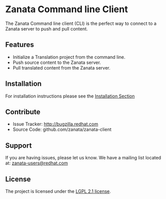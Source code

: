 Zanata Command line Client
=============

The Zanata Command line client (CLI) is the perfect way to connect to a Zanata server to
push and pull content.

Features
--------

- Initialize a Translation project from the command line.
- Push source content to the Zanata server.
- Pull translated content from the Zanata server.

Installation
------------

For installation instructions please see the [Installation Section](installation)

Contribute
----------

- Issue Tracker: http://bugzilla.redhat.com
- Source Code: github.com/zanata/zanata-client

Support
-------

If you are having issues, please let us know.
We have a mailing list located at: zanata-users@redhat.com

License
-------

The project is licensed under the [LGPL 2.1 license](https://www.gnu.org/licenses/lgpl-2.1.html).
